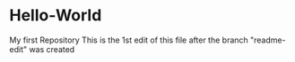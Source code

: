 # Hello-World
My first Repository
This is the 1st edit of this file after the branch "readme-edit" was created
